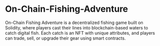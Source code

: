 # On-Chain-Fishing-Adventure
On-Chain Fishing Adventure is a decentralized fishing game built on Solidity, where players cast their lines into blockchain-based waters to catch digital fish. Each catch is an NFT with unique attributes, and players can trade, sell, or upgrade their gear using smart contracts.
 
 
